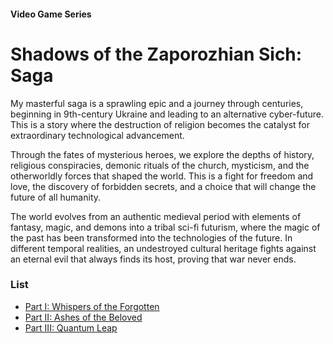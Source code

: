 #### Video Game Series

# Shadows of the Zaporozhian Sich: Saga

My masterful saga is a sprawling epic and a journey through centuries, beginning in 9th-century Ukraine and leading to an alternative cyber-future. This is a story where the destruction of religion becomes the catalyst for extraordinary technological advancement.

Through the fates of mysterious heroes, we explore the depths of history, religious conspiracies, demonic rituals of the church, mysticism, and the otherworldly forces that shaped the world. This is a fight for freedom and love, the discovery of forbidden secrets, and a choice that will change the future of all humanity.

The world evolves from an authentic medieval period with elements of fantasy, magic, and demons into a tribal sci-fi futurism, where the magic of the past has been transformed into the technologies of the future. In different temporal realities, an undestroyed cultural heritage fights against an eternal evil that always finds its host, proving that war never ends.

### List

- [Part I: Whispers of the Forgotten](/whispers-of-the-forgotten)
- [Part II: Ashes of the Beloved](/ashes-of-the-beloved)
- [Part III: Quantum Leap](/quantum-leap)